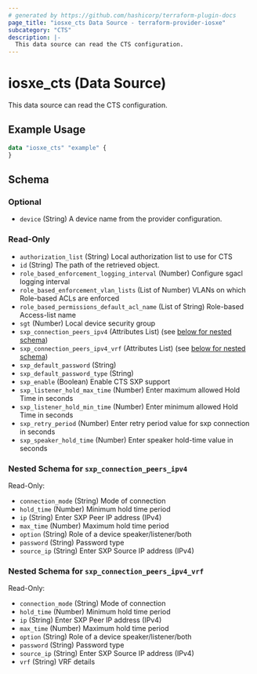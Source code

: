 ```yaml
---
# generated by https://github.com/hashicorp/terraform-plugin-docs
page_title: "iosxe_cts Data Source - terraform-provider-iosxe"
subcategory: "CTS"
description: |-
  This data source can read the CTS configuration.
---
```


# iosxe_cts (Data Source)

This data source can read the CTS configuration.

## Example Usage

```terraform
data "iosxe_cts" "example" {
}
```

<!-- schema generated by tfplugindocs -->
## Schema

### Optional

- `device` (String) A device name from the provider configuration.

### Read-Only

- `authorization_list` (String) Local authorization list to use for CTS
- `id` (String) The path of the retrieved object.
- `role_based_enforcement_logging_interval` (Number) Configure sgacl logging interval
- `role_based_enforcement_vlan_lists` (List of Number) VLANs on which Role-based ACLs are enforced
- `role_based_permissions_default_acl_name` (List of String) Role-based Access-list name
- `sgt` (Number) Local device security group
- `sxp_connection_peers_ipv4` (Attributes List) (see [below for nested schema](#nestedatt--sxp_connection_peers_ipv4))
- `sxp_connection_peers_ipv4_vrf` (Attributes List) (see [below for nested schema](#nestedatt--sxp_connection_peers_ipv4_vrf))
- `sxp_default_password` (String)
- `sxp_default_password_type` (String)
- `sxp_enable` (Boolean) Enable CTS SXP support
- `sxp_listener_hold_max_time` (Number) Enter maximum allowed Hold Time in seconds
- `sxp_listener_hold_min_time` (Number) Enter minimum allowed Hold Time in seconds
- `sxp_retry_period` (Number) Enter retry period value for sxp connection in seconds
- `sxp_speaker_hold_time` (Number) Enter speaker hold-time value in seconds

<a id="nestedatt--sxp_connection_peers_ipv4"></a>
### Nested Schema for `sxp_connection_peers_ipv4`

Read-Only:

- `connection_mode` (String) Mode of connection
- `hold_time` (Number) Minimum hold time period
- `ip` (String) Enter SXP Peer IP address (IPv4)
- `max_time` (Number) Maximum hold time period
- `option` (String) Role of a device speaker/listener/both
- `password` (String) Password type
- `source_ip` (String) Enter SXP Source IP address (IPv4)


<a id="nestedatt--sxp_connection_peers_ipv4_vrf"></a>
### Nested Schema for `sxp_connection_peers_ipv4_vrf`

Read-Only:

- `connection_mode` (String) Mode of connection
- `hold_time` (Number) Minimum hold time period
- `ip` (String) Enter SXP Peer IP address (IPv4)
- `max_time` (Number) Maximum hold time period
- `option` (String) Role of a device speaker/listener/both
- `password` (String) Password type
- `source_ip` (String) Enter SXP Source IP address (IPv4)
- `vrf` (String) VRF details
